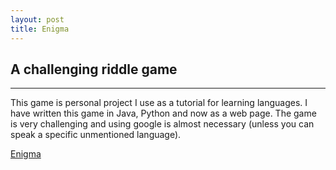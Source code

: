 ```yaml
---
layout: post
title: Enigma
---
```


## A challenging riddle game
----
This game is personal project I use as a tutorial for learning languages. I have written this game in Java, Python and now as a web page.
The game is very challenging and using google is almost necessary (unless you can speak a specific unmentioned language).

[Enigma](https://elliothume.github.io/enigma.html)
